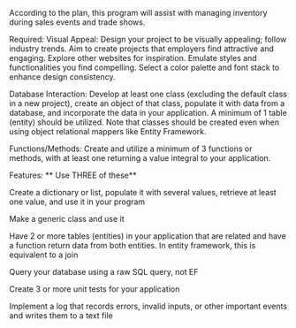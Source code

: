 According to the plan, this program will assist with managing inventory during sales events and trade shows.



Required:
Visual Appeal:
Design your project to be visually appealing; follow industry trends.
Aim to create projects that employers find attractive and engaging.
Explore other websites for inspiration. Emulate styles and functionalities you find compelling.
Select a color palette and font stack to enhance design consistency.


Database Interaction:
Develop at least one class (excluding the default class in a new project),
create an object of that class, populate it with data from a database, and incorporate the data in
your application. A minimum of 1 table (entity) should be utilized. Note that classes should be
created even when using object relational mappers like Entity Framework.

Functions/Methods: 
Create and utilize a minimum of 3 functions or methods, with at least one
returning a value integral to your application.

Features:  ** Use THREE of these**

Create a dictionary or list, populate it with several values, retrieve at least one value, and use it in your program

Make a generic class and use it

Have 2 or more tables (entities) in your application that are related and have a function return data from both entities.  In entity framework, this is equivalent to a join

Query your database using a raw SQL query, not EF

Create 3 or more unit tests for your application

Implement a log that records errors, invalid inputs, or other important events and writes them to a text file